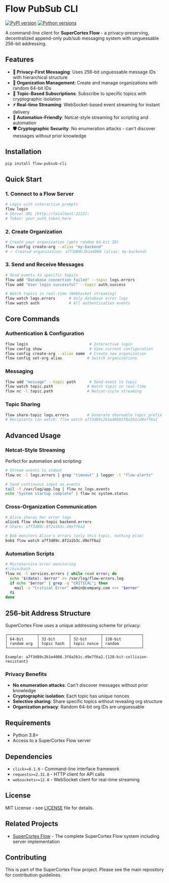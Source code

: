 # Flow PubSub CLI

[![PyPI version](https://badge.fury.io/py/flow-pubsub-cli.svg)](https://pypi.org/project/flow-pubsub-cli/)
[![Python versions](https://img.shields.io/pypi/pyversions/flow-pubsub-cli.svg)](https://pypi.org/project/flow-pubsub-cli/)

A command-line client for **SuperCortex Flow** - a privacy-preserving, decentralized append-only pub/sub messaging system with unguessable 256-bit addressing.

## Features

- **🔐 Privacy-First Messaging**: Uses 256-bit unguessable message IDs with hierarchical structure
- **🏢 Organization Management**: Create and manage organizations with random 64-bit IDs  
- **📡 Topic-Based Subscriptions**: Subscribe to specific topics with cryptographic isolation
- **⚡ Real-time Streaming**: WebSocket-based event streaming for instant delivery
- **🔧 Automation-Friendly**: Netcat-style streaming for scripting and automation
- **🛡️ Cryptographic Security**: No enumeration attacks - can't discover messages without prior knowledge

## Installation

```bash
pip install flow-pubsub-cli
```

## Quick Start

### 1. Connect to a Flow Server

```bash
# Login with interactive prompts
flow login
# Server URL [http://localhost:2222]: 
# Token: your_auth_token_here
```

### 2. Create Organization

```bash
# Create your organization (gets random 64-bit ID)
flow config create-org --alias "my-backend"
# ✓ Created organization: a7f3d89c2b1e4068 (alias: my-backend)
```

### 3. Send and Receive Messages

```bash
# Send events to specific topics
flow add "Database connection failed" --topic logs.errors
flow add "User login successful" --topic auth.success

# Watch topics in real-time (WebSocket streaming)
flow watch logs.errors      # Only database error logs
flow watch auth             # All authentication events
```

## Core Commands

### Authentication & Configuration

```bash
flow login                           # Interactive login
flow config show                     # View current configuration
flow config create-org --alias name  # Create new organization
flow config set-org alias           # Switch organizations
```

### Messaging

```bash
flow add "message" --topic path      # Send event to topic
flow watch topic.path               # Watch topic in real-time
flow nc -l topic.path               # Netcat-style streaming
```

### Topic Sharing

```bash
flow share-topic logs.errors        # Generate shareable topic prefix
# Recipients can watch: flow watch a7f3d89c2b1e40683f8a2b1cd9e7f6a2
```

## Advanced Usage

### Netcat-Style Streaming

Perfect for automation and scripting:

```bash
# Stream events to stdout
flow nc -l logs.errors | grep "timeout" | logger -t "flow-alerts"

# Send continuous input as events  
tail -f /var/log/app.log | flow nc logs.events
echo "System startup complete" | flow nc system.status
```

### Cross-Organization Communication

```bash
# Alice shares her error logs
alice$ flow share-topic backend.errors
# Share: a7f3d89c.8f2a1b3c.d9e7f6a2

# Bob monitors Alice's errors (only this topic, nothing else)
bob$ flow watch a7f3d89c.8f2a1b3c.d9e7f6a2
```

### Automation Scripts

```bash
# Microservice error monitoring
#!/bin/bash
flow nc -l services.errors | while read error; do
  echo "$(date): $error" >> /var/log/flow-errors.log
  if echo "$error" | grep -q "CRITICAL"; then
    mail -s "Critical Error" admin@company.com <<< "$error"
  fi
done
```

## 256-bit Address Structure

SuperCortex Flow uses a unique addressing scheme for privacy:

```
┌─────────────┬─────────────┬─────────────┬─────────────────┐
│ 64-bit      │ 32-bit      │ 32-bit      │ 128-bit         │
│ random org  │ topic hash  │ topic nonce │ random          │
└─────────────┴─────────────┴─────────────┴─────────────────┘

Example: a7f3d89c2b1e4068.3f8a2b1c.d9e7f6a2.{128-bit-collision-resistant}
```

### Privacy Benefits

- **No enumeration attacks**: Can't discover messages without prior knowledge
- **Cryptographic isolation**: Each topic has unique nonces
- **Selective sharing**: Share specific topics without revealing org structure
- **Organization privacy**: Random 64-bit org IDs are unguessable

## Requirements

- Python 3.8+
- Access to a SuperCortex Flow server

## Dependencies

- `click>=8.1.0` - Command-line interface framework
- `requests>=2.31.0` - HTTP client for API calls
- `websockets>=12.0` - WebSocket client for real-time streaming

## License

MIT License - see [LICENSE](LICENSE) file for details.

## Related Projects

- [SuperCortex Flow](https://github.com/igutek/supercortex-flow) - The complete SuperCortex Flow system including server implementation

## Contributing

This is part of the SuperCortex Flow project. Please see the main repository for contribution guidelines. 